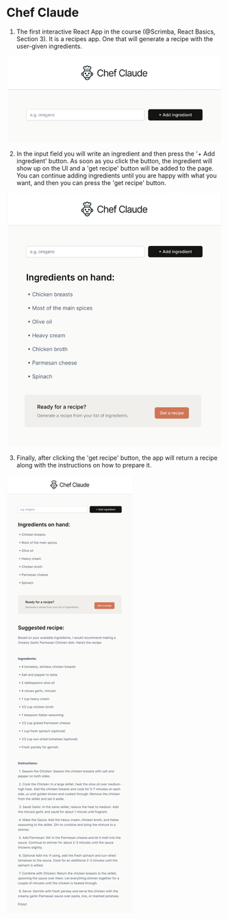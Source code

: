 # Chef Claude

1. The first interactive React App in the course (@Scrimba, React Basics, Section 3).
It is a recipes app. One that will generate a recipe with the user-given ingredients.

![This is how the app will look like on first load.](chef-claude\src\assets\images\app-phase1.png)

2. In the input field you will write an ingredient and then press the '+ Add ingredient' button. As soon as you click the button, the ingredient will show up on the UI and a 'get recipe' button will be added to the page. You can continue adding ingredients until you are happy with what you want, and then you can press the 'get recipe' button.

![This is how the app will look like after you add the ingredients](chef-claude\src\assets\images\app-phase2.png)

3. Finally, after clicking the 'get recipe' button, the app will return a recipe along with the instructions on how to prepare it.

![This is hwo the app will look like after it genrates the recipe](chef-claude\src\assets\images\app-phase3.png)
